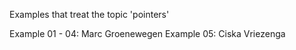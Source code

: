 Examples that treat the topic 'pointers'

Example 01 - 04: Marc Groenewegen
Example 05: Ciska Vriezenga
